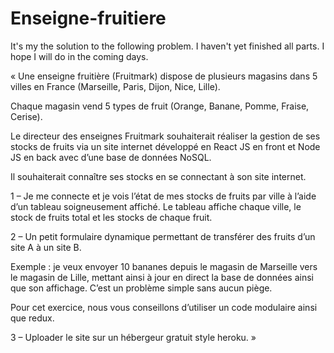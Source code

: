 # Enseigne-fruitiere
It's my the solution to the following problem. I haven't yet finished all parts. I hope I will do in the coming days.


« Une enseigne fruitière (Fruitmark) dispose de plusieurs magasins dans 5 villes en France (Marseille, Paris, Dijon, Nice, Lille).

Chaque magasin vend 5 types de fruit (Orange, Banane, Pomme, Fraise, Cerise).

 

Le directeur des enseignes Fruitmark souhaiterait réaliser la gestion de ses stocks de fruits via un site internet développé en React JS en front et Node JS en back avec d’une base de données NoSQL.

Il souhaiterait connaître ses stocks en se connectant à son site internet.

 

1 – Je me connecte et je vois l’état de mes stocks de fruits par ville à l’aide d’un tableau soigneusement affiché. Le tableau affiche chaque ville, le stock de fruits total et les stocks de chaque fruit.

 

2 – Un petit formulaire dynamique permettant de transférer des fruits d’un site A à un site B.

Exemple : je veux envoyer 10 bananes depuis le magasin de Marseille vers le magasin de Lille, mettant ainsi à jour en direct la base de données ainsi que son affichage. C’est un problème simple sans aucun piège.

 

Pour cet exercice, nous vous conseillons d’utiliser un code modulaire ainsi que redux.

 

3 – Uploader le site sur un hébergeur gratuit style heroku. »


